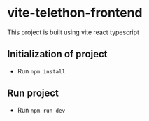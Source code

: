# vite-telethon-frontend
This project is built using vite react typescript

## Initialization of project
- Run `npm install`

## Run project
- Run `npm run dev`
